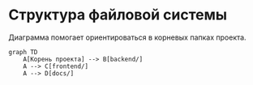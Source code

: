 # Структура файловой системы

Диаграмма помогает ориентироваться в корневых папках проекта.

```mermaid
graph TD
    A[Корень проекта] --> B[backend/]
    A --> C[frontend/]
    A --> D[docs/]
```
